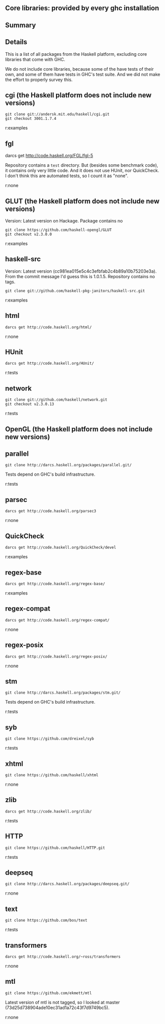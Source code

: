 ## Core libraries: provided by every ghc installation
## Summary

## Details

This is a list of all packages from the Haskell platform, excluding core
libraries that come with GHC.

We do not include core libraries, because some of the have tests of their own,
and some of them have tests in GHC's test suite.  And we did not make the
effort to properly survey this.

## cgi (the Haskell platform does not include new versions)

    git clone git://andersk.mit.edu/haskell/cgi.git
    git checkout 3001.1.7.4

r:examples

## fgl

  darcs get http://code.haskell.org/FGL/fgl-5

Repository contains a `test` directory.  But (besides some benchmark code), it
contains only very little code.  And it does not use HUnit, nor QuickCheck.  I
don't think this are automated tests, so I count it as "none".

r:none

## GLUT (the Haskell platform does not include new versions)

Version: Latest version on Hackage.  Package contains no

    git clone https://github.com/haskell-opengl/GLUT
    git checkout v2.3.0.0

r:examples

## haskell-src

Version: Latest version (cc981ea015e5c4c3efbfab2c4b89a10b75203e3a).  From the
commit message I'd guess this is 1.0.1.5.  Repository contains no tags.

    git clone git://github.com/haskell-pkg-janitors/haskell-src.git

r:examples

## html

    darcs get http://code.haskell.org/html/

r:none

## HUnit

    darcs get http://code.haskell.org/HUnit/

r:tests

## network

    git clone git://github.com/haskell/network.git
    git checkout v2.3.0.13

r:tests

## OpenGL (the Haskell platform does not include new versions)

## parallel

    git clone http://darcs.haskell.org/packages/parallel.git/

Tests depend on GHC's build infrastructure.

r:tests

## parsec

    darcs get http://code.haskell.org/parsec3

r:none

## QuickCheck

    darcs get http://code.haskell.org/QuickCheck/devel

r:examples

## regex-base

    darcs get http://code.haskell.org/regex-base/

r:examples

## regex-compat

    darcs get http://code.haskell.org/regex-compat/

r:none

## regex-posix

    darcs get http://code.haskell.org/regex-posix/

r:none

## stm

    git clone http://darcs.haskell.org/packages/stm.git/

Tests depend on GHC's build infrastructure.

r:tests

## syb

    git clone https://github.com/dreixel/syb

r:tests

## xhtml

    git clone https://github.com/haskell/xhtml

r:none

## zlib

    darcs get http://code.haskell.org/zlib/

r:tests

## HTTP

    git clone https://github.com/haskell/HTTP.git

r:tests

## deepseq

    git clone http://darcs.haskell.org/packages/deepseq.git/

r:none

## text

    git clone https://github.com/bos/text

r:tests

## transformers

    darcs get http://code.haskell.org/~ross/transformers

r:none

## mtl

    git clone https://github.com/ekmett/mtl

Latest version of mtl is not tagged, so I looked at master
(73d25d738904ade10ec31ad1a72c43f7d9749bc5).

r:none
